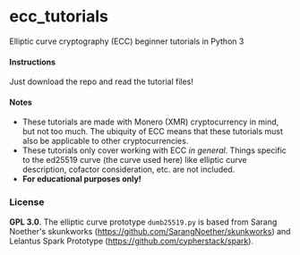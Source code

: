 # ecc_tutorials
Elliptic curve cryptography (ECC) beginner tutorials in Python 3
#### Instructions
Just download the repo and read the tutorial files!
#### Notes
* These tutorials are made with Monero (XMR) cryptocurrency in mind, but not too much. The ubiquity of ECC means that these tutorials must also be applicable to other cryptocurrencies.
* These tutorials only cover working with ECC *in general*. Things specific to the ed25519 curve (the curve used here) like elliptic curve description, cofactor consideration, etc. are not included.
* **For educational purposes only!**

### License
**GPL 3.0**. The elliptic curve prototype `dumb25519.py` is based from Sarang Noether's skunkworks  (https://github.com/SarangNoether/skunkworks) and Lelantus Spark Prototype (https://github.com/cypherstack/spark).
